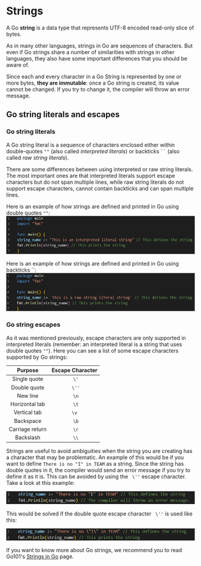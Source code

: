 # Strings

A Go **string** is a data type that represents UTF-8 encoded read-only slice of bytes.

As in many other languages, strings in Go are sequences of characters. But even if Go strings share a number of similarities with strings in other languages, they also have some important differences that you should be aware of.

Since each and every character in a Go String is represented by one or more bytes, **they are immutable**: once a Go string is created, its value cannot be changed. If you try to change it, the compiler will throw an error message.

## Go string literals and escapes

### Go string literals

A Go string literal is a sequence of characters enclosed either within double-quotes `""` (also called *interpreted literals*) or backticks ` `` `  (also called *raw string literals*).

There are some differences between using interpreted or raw string literals. The most important ones are that interpreted literals support escape characters but do not span multiple lines, while raw string literals do not support escape characters, cannot contain backticks and can span multiple lines.

Here is an example of how strings are defined and printed in Go using double quotes `""`:
![Interpreted literal definition and print](./DQS_interpreted.png)

Here is an example of how strings are defined and printed in Go using backticks ``:
![Raw string literal definition and print](./SQS_raw.png)

### Go string escapes

As it was mentioned previously, escape characters are only supported in interpreted literals (remember: an interpreted literal is a string that uses double quotes `""`).  Here you can see a list of some escape characters supported by Go strings: 

|	Purpose			|	Escape Character	|
|	:---:			 	  	   |		:---:					| 
| Single quote 	| ` \'` 						|
| Double quote   | ` \''` 						| 
| New line 			| ` \n`						| 
| Horizontal tab  | ` \t` 						| 
| Vertical tab		| `\v` 							| 
| Backspace 		| ` \b` 						|  
| Carriage return| ` \r` 						| 
| Backslash 	    | ` \\`  						|

Strings are useful to avoid ambiguities when the string you are creating has a character that may be problematic. An example of this would be if you want to define `There is no "I" in TEAM` as a string. Since the string has double quotes in it, the compiler would send an error message if you try to define it as it is. This can be avoided by using the ``` \''```  escape character. Take a look at this example:

![Example of string that has double quotes and no escape characters](./DQS_print-error.png)

This would be solved if the double quote escape character ``` \''``` is used like this:

![Example of string that has double quotes and an escape character](./DQS_no-print-error.png)

If you want to know more about Go strings, we recommend you to read Go101's [Strings in Go](https://go101.org/article/string.html) page.